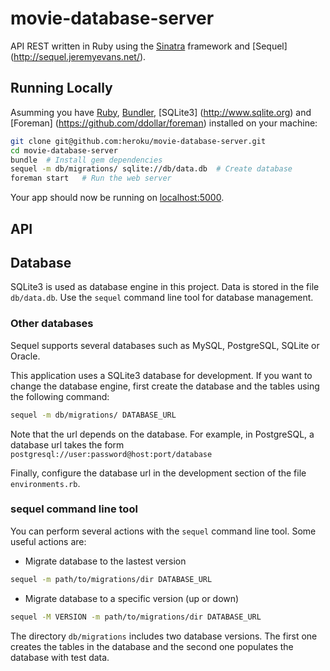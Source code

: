 # movie-database-server

API REST written in Ruby using the [Sinatra](http://www.sinatrarb.com) framework
and [Sequel] (http://sequel.jeremyevans.net/).

## Running Locally

Asumming you have [Ruby](https://www.ruby-lang.org), [Bundler](http://bundler.io),  [SQLite3] (http://www.sqlite.org) and [Foreman] (https://github.com/ddollar/foreman) installed on your machine:

```sh
git clone git@github.com:heroku/movie-database-server.git 
cd movie-database-server
bundle  # Install gem dependencies 
sequel -m db/migrations/ sqlite://db/data.db  # Create database
foreman start   # Run the web server
```

Your app should now be running on [localhost:5000](http://localhost:5000/).

## API


## Database 
SQLite3 is used as database engine in this project. 
Data is stored in the file `db/data.db`. Use the `sequel` command line tool
for database management.

### Other databases
Sequel supports several databases such as MySQL, PostgreSQL, SQLite or Oracle.

This application uses a SQLite3 database for development. If you want to change the database engine, first create the database and the tables using the following command:

```sh
sequel -m db/migrations/ DATABASE_URL
```
Note that the url depends on the database. For example, in PostgreSQL, a database url takes the form `postgresql://user:password@host:port/database`

Finally, configure the database url in the development section of the file
`environments.rb`.

### sequel command line tool
You can perform several actions with the `sequel` command line tool. Some useful
actions are:

* Migrate database to the lastest version
```sh
sequel -m path/to/migrations/dir DATABASE_URL
```

* Migrate database to a specific version (up or down)
```sh
sequel -M VERSION -m path/to/migrations/dir DATABASE_URL
```

The directory `db/migrations` includes two database versions. The first one
creates the tables in the database and the second one populates the database
with test data.

